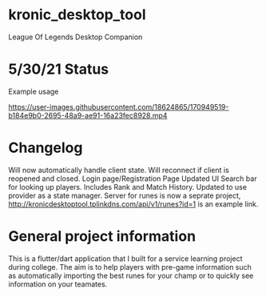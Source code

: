 # kronic_desktop_tool

League Of Legends Desktop Companion

# 5/30/21 Status
Example usage


https://user-images.githubusercontent.com/18624865/170949519-b184e9b0-2695-48a9-ae91-16a23fec8928.mp4



# Changelog

Will now automatically handle client state. Will reconnect if client is reopened and closed.
Login page/Registration Page
Updated UI
Search bar for looking up players. Includes Rank and Match History.
Updated to use provider as a state manager.
Server for runes is now a seprate project, http://kronicdesktoptool.tplinkdns.com/api/v1/runes?id=1 is an example link.

# General project information

This is a flutter/dart application that I built for a service learning project during college. The aim is to help players with pre-game information such as automatically importing the best runes for your champ or to quickly see information on your teamates.



